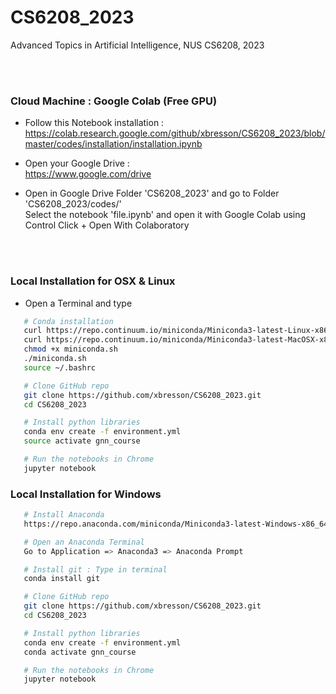 # CS6208_2023
Advanced Topics in Artificial Intelligence, NUS CS6208, 2023


<br><br>


### Cloud Machine : Google Colab (Free GPU)

* Follow this Notebook installation :<br>
https://colab.research.google.com/github/xbresson/CS6208_2023/blob/master/codes/installation/installation.ipynb

* Open your Google Drive :<br>
https://www.google.com/drive

* Open in Google Drive Folder 'CS6208_2023' and go to Folder 'CS6208_2023/codes/'<br>
Select the notebook 'file.ipynb' and open it with Google Colab using Control Click + Open With Colaboratory



<br><br>

### Local Installation for OSX & Linux

* Open a Terminal and type


```sh
   # Conda installation
   curl https://repo.continuum.io/miniconda/Miniconda3-latest-Linux-x86_64.sh -o miniconda.sh -J -L -k # Linux
   curl https://repo.continuum.io/miniconda/Miniconda3-latest-MacOSX-x86_64.sh -o miniconda.sh -J -L -k # OSX
   chmod +x miniconda.sh
   ./miniconda.sh
   source ~/.bashrc

   # Clone GitHub repo
   git clone https://github.com/xbresson/CS6208_2023.git
   cd CS6208_2023

   # Install python libraries
   conda env create -f environment.yml
   source activate gnn_course

   # Run the notebooks in Chrome
   jupyter notebook
   ```




### Local Installation for Windows 

```sh
   # Install Anaconda 
   https://repo.anaconda.com/miniconda/Miniconda3-latest-Windows-x86_64.exe

   # Open an Anaconda Terminal 
   Go to Application => Anaconda3 => Anaconda Prompt 

   # Install git : Type in terminal
   conda install git 

   # Clone GitHub repo
   git clone https://github.com/xbresson/CS6208_2023.git
   cd CS6208_2023

   # Install python libraries
   conda env create -f environment.yml
   conda activate gnn_course

   # Run the notebooks in Chrome
   jupyter notebook
   ```

